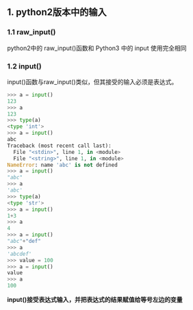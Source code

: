 ## 1. python2版本中的输入

### 1.1 raw_input()
python2中的 raw_input()函数和 Python3 中的 input 使用完全相同

### 1.2 input()

input()函数与raw_input()类似，但其接受的输入必须是表达式。

```python
>>> a = input()
123
>>> a
123
>>> type(a)
<type 'int'>
>>> a = input()
abc
Traceback (most recent call last):
  File "<stdin>", line 1, in <module>
  File "<string>", line 1, in <module>
NameError: name 'abc' is not defined
>>> a = input()
"abc"
>>> a
'abc'
>>> type(a)
<type 'str'>
>>> a = input()
1+3
>>> a
4
>>> a = input()
"abc"+"def"
>>> a
'abcdef'
>>> value = 100
>>> a = input()
value
>>> a
100
```

**input()接受表达式输入，并把表达式的结果赋值给等号左边的变量**
